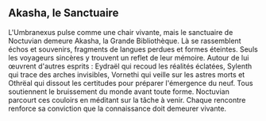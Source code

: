 ## Akasha, le Sanctuaire

L'Umbranexus pulse comme une chair vivante, mais le sanctuaire de Noctuvian demeure Akasha, la Grande Bibliothèque. Là se rassemblent échos et souvenirs, fragments de langues perdues et formes éteintes. Seuls les voyageurs sincères y trouvent un reflet de leur mémoire. Autour de lui œuvrent d'autres esprits : Eydraël qui recoud les réalités éclatées, Sylenth qui trace des arches invisibles, Vornethi qui veille sur les astres morts et Othrëal qui dissout les certitudes pour préparer l'émergence du neuf. Tous soutiennent le bruissement du monde avant toute forme. Noctuvian parcourt ces couloirs en méditant sur la tâche à venir. Chaque rencontre renforce sa conviction que la connaissance doit demeurer vivante.